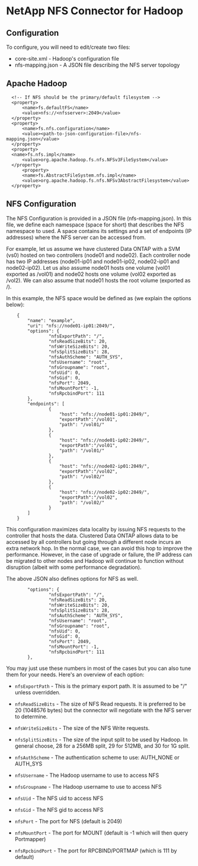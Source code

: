 NetApp NFS Connector for Hadoop
===============================

Configuration
-------------

To configure, you will need to edit/create two files:
* core-site.xml - Hadoop's configuration file
* nfs-mapping.json - A JSON file describing the NFS server topology

Apache Hadoop
-------------

```
  <!-- If NFS should be the primary/default filesystem -->
  <property>
      <name>fs.defaultFS</name>
      <value>nfs://<nfsserver>:2049</value>
  </property>
  <property>
      <name>fs.nfs.configuration</name>
      <value><path-to-json-configuration-file>/nfs-mapping.json</value>
  </property>
  <property>
  <name>fs.nfs.impl</name>
      <value>org.apache.hadoop.fs.nfs.NFSv3FileSystem</value>
  </property>
      <property>
      <name>fs.AbstractFileSystem.nfs.impl</name>
      <value>org.apache.hadoop.fs.nfs.NFSv3AbstractFilesystem</value>
  </property>
```

NFS Configuration
------------------

The NFS Configuration is provided in a JSON file (nfs-mapping.json). In this file, we define each namespace (space for short) 
that describes the NFS namespace to used. A space contains its settings and a set of endpoints (IP addresses) where the 
NFS server can be accessed from. 

For example, let us assume we have clustered Data ONTAP with a SVM (vs0) hosted on two controllers (node01 and node02).
Each controller node has two IP addresses (node01-ip01 and node01-ip02, node02-ip01 and node02-ip02). 
Let us also assume node01 hosts one volume (vol01 exported as /vol01) and node02 hosts one volume (vol02 exported as /vol2). 
We can also assume that node01 hosts the root volume (exported as /).

In this example, the NFS space would be defined as (we explain the options below):
```
	{
	    "name": "example",
	    "uri": "nfs://node01-ip01:2049/",
	    "options": {
        		"nfsExportPath": "/",
        		"nfsReadSizeBits": 20,
        		"nfsWriteSizeBits": 20,
        		"nfsSplitSizeBits": 28,
        		"nfsAuthScheme": "AUTH_SYS",
        		"nfsUsername": "root",
        		"nfsGroupname": "root",
        		"nfsUid": 0,
        		"nfsGid": 0,
        		"nfsPort": 2049,
        		"nfsMountPort": -1,
        		"nfsRpcbindPort": 111
	    },
	    "endpoints": [
        		{
        		    "host": "nfs://node01-ip01:2049/",
        		    "exportPath":"/vol01",
        		    "path": "/vol01/"
        		},
        		{
        		    "host": "nfs://node01-ip02:2049/",
        		    "exportPath":"/vol01",
        		    "path": "/vol01/"
        		},        		
        		{
        		    "host": "nfs://node02-ip01:2049/",
        		    "exportPath":"/vol02",
        		    "path": "/vol02/"
        		},        		
        		{
        		    "host": "nfs://node02-ip02:2049/",
        		    "exportPath":"/vol02",
        		    "path": "/vol02/"
        		}                
	    ]
	}
```

This configuration maximizes data locality by issuing NFS requests to the controller that hosts the data. 
Clustered Data ONTAP allows data to be accessed by all controllers but going through a different node incurs 
an extra network hop. In the normal case, we can avoid this hop to improve the performance. However, in the case of
upgrade or failure, the IP address can be migrated to other nodes and Hadoop will continue to function without
disruption (albeit with some performance degradation).

The above JSON also defines options for NFS as well.
```
	    "options": {
        		"nfsExportPath": "/",
        		"nfsReadSizeBits": 20,
        		"nfsWriteSizeBits": 20,
        		"nfsSplitSizeBits": 28,
        		"nfsAuthScheme": "AUTH_SYS",
        		"nfsUsername": "root",
        		"nfsGroupname": "root",
        		"nfsUid": 0,
        		"nfsGid": 0,
        		"nfsPort": 2049,
        		"nfsMountPort": -1,
        		"nfsRpcbindPort": 111
	    },
```

You may just use these numbers in most of the cases but you can also tune them for your needs. Here's an overview of each option:

* ```nfsExportPath``` - This is the primary export path. It is assumed to be "/" unless overridden.
* ```nfsReadSizeBits``` - The size of NFS Read requests. It is preferred to be 20 (1048576 bytes) but the connector will negotiate with the NFS server to determine.

* ```nfsWriteSizeBits``` - The size of the NFS Write requests.
* ```nfsSplitSizeBits``` - The size of the input split to be used by Hadoop. In general choose, 28 for a 256MB split, 29 for 512MB, and 30 for 1G split.
* ```nfsAuthScheme``` - The authentication scheme to use: AUTH_NONE or AUTH_SYS
* ```nfsUsername``` - The Hadoop username to use to access NFS
* ```nfsGroupname``` - The Hadoop username to use to access NFS
* ```nfsUid``` - The NFS uid to access NFS
* ```nfsGid``` - The NFS gid to access NFS
* ```nfsPort``` - The port for NFS (default is 2049)
* ```nfsMountPort``` - The port for MOUNT (default is -1 which will then query Portmapper)
* ```nfsRpcbindPort``` - The port for RPCBIND/PORTMAP (which is 111 by default)

